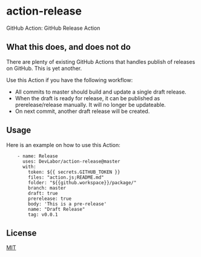 # action-release

GitHub Action: GitHub Release Action

## What this does, and does not do

There are plenty of existing GitHub Actions that handles publish of releases on GitHub. This is yet another.

Use this Action if you have the following workflow:

- All commits to master should build and update a single draft release.
- When the draft is ready for release, it can be published as prerelease/release manually. It will no longer be updateable.
- On next commit, another draft release will be created.

## Usage

Here is an example on how to use this Action:

```
    - name: Release
      uses: DevLabor/action-release@master
      with:
        token: ${{ secrets.GITHUB_TOKEN }}
        files: "action.js;README.md"
        folder: "${{github.workspace}}/package/"
		branch: master
        draft: true
        prerelease: true
        body: 'This is a pre-release'
        name: "Draft Release"
        tag: v0.0.1
```

## License

[MIT](LICENSE)
